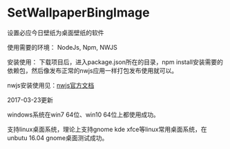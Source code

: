 # SetWallpaperBingImage
设置必应今日壁纸为桌面壁纸的软件

使用需要的环境：
NodeJs, Npm, NWJS

安装使用：
下载项目后，进入package.json所在的目录，npm install安装需要的依赖包，然后像发布正常的nwjs应用一样打包发布使用就可以。

nwjs安装使用见：[nwjs官方文档](http://docs.nwjs.io/en/latest)

2017-03-23更新

windows系统在win7 64位、win10 64位上都使用成功。

支持linux桌面系统，理论上支持gnome kde xfce等linux常用桌面系统，在unbutu 16.04 gnome桌面测试成功。


